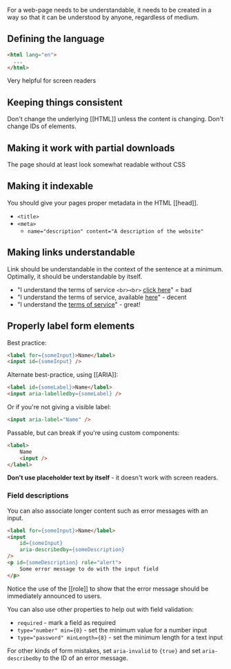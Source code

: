 For a web-page needs to be understandable, it needs to be created in a way so that it can be understood by anyone, regardless of medium.

## Defining the language

```html
<html lang="en">
  ...
</html>
```
Very helpful for screen readers

## Keeping things consistent
Don't change the underlying [[HTML]] unless the content is changing. Don't change IDs of elements.

## Making it work with partial downloads
The page should at least look somewhat readable without CSS

## Making it indexable
You should give your pages proper metadata in the HTML [[head]].
- `<title>`
- `<meta>`
	- `name="description" content="A description of the website"`

## Making links understandable
Link should be understandable in the context of the sentence at a minimum. Optimally, it should be understandable by itself.
- "I understand the terms of service `<br><br>` [click here](https://www.youtube.com/watch?v=dQw4w9WgXcQ)" = bad
- "I understand the terms of service, available [here](https://www.youtube.com/watch?v=dQw4w9WgXcQ)" - decent
- "I understand the [terms of service](https://www.youtube.com/watch?v=dQw4w9WgXcQ)" - great!

## Properly label form elements
Best practice:
```html
<label for={someInput}>Name</label>
<input id={someInput} />
```

Alternate best-practice, using [[ARIA]]:
```html
<label id={someLabel}>Name</label>
<input aria-labelledby={someLabel} />
```

Or if you're not giving a visible label:
```html
<input aria-label="Name" />
```

Passable, but can break if you're using custom components:
```html
<label>
	Name
	<input />
</label>
```

**Don't use placeholder text by itself** - it doesn't work with screen readers.

### Field descriptions
You can also associate longer content such as error messages with an input.
```html
<label for={someInput}>Name</label>
<input
	id={someInput}
	aria-describedby={someDescription}
/>
<p id={someDescription} role="alert">
	Some error message to do with the input field
</p>
```

Notice the use of the [[role]] to show that the error message should be immediately announced to users.

You can also use other properties to help out with field validation:
- `required` - mark a field as required
- `type="number" min={0}` - set the minimum value for a number input
- `type="password" minLength={8}` - set the minimum length for a text input

For other kinds of form mistakes, set `aria-invalid` to `{true}` and set `aria-describedby` to the ID of an error message.